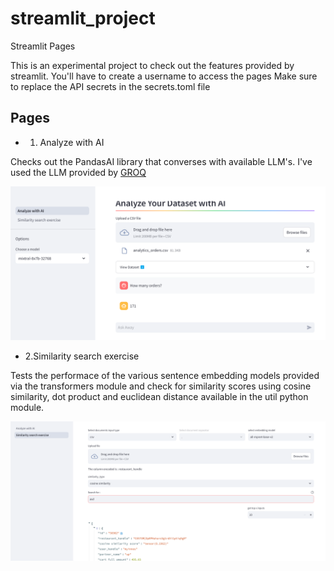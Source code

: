 # streamlit_project
Streamlit Pages

This is an experimental project to check out the features provided by streamlit.
You'll have to create a username to access the pages
Make sure to replace the API secrets in the secrets.toml file

## Pages

- 1. Analyze with AI

Checks out the PandasAI library that converses with available LLM's. I've used the LLM provided by [GROQ](https://console.groq.com/login) 

![alt text](readme_images/image.png)


- 2.Similarity search exercise

Tests the performace of the various sentence embedding models provided via the transformers module and check for similarity scores using cosine similarity, dot product and euclidean distance available in the util python module.


![alt text](readme_images/image2.png)
